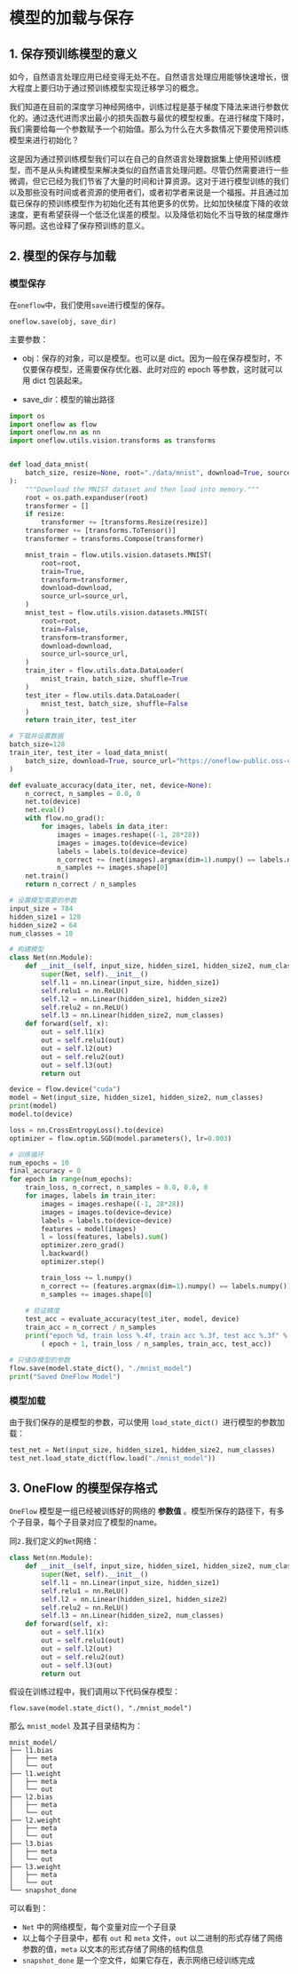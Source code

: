 #  模型的加载与保存



## 1. 保存预训练模型的意义

​	如今，自然语言处理应用已经变得无处不在。自然语言处理应用能够快速增长，很大程度上要归功于通过预训练模型实现迁移学习的概念。

​	我们知道在目前的深度学习神经网络中，训练过程是基于梯度下降法来进行参数优化的。通过迭代进而求出最小的损失函数与最优的模型权重。在进行梯度下降时，我们需要给每一个参数赋予一个初始值。那么为什么在大多数情况下要使用预训练模型来进行初始化？

​	这是因为通过预训练模型我们可以在自己的自然语言处理数据集上使用预训练模型，而不是从头构建模型来解决类似的自然语言处理问题。尽管仍然需要进行一些微调，但它已经为我们节省了大量的时间和计算资源。这对于进行模型训练的我们以及那些没有时间或者资源的使用者们，或者初学者来说是一个福报。并且通过加载已保存的预训练模型作为初始化还有其他更多的优势。比如加快梯度下降的收敛速度，更有希望获得一个低泛化误差的模型。以及降低初始化不当导致的梯度爆炸等问题。这也诠释了保存预训练的意义。



## 2. 模型的保存与加载

### 模型保存

在`oneflow`中，我们使用`save`进行模型的保存。

```
oneflow.save(obj, save_dir)
```

主要参数：

- obj：保存的对象，可以是模型。也可以是 dict。因为一般在保存模型时，不仅要保存模型，还需要保存优化器、此时对应的 epoch 等参数，这时就可以用 dict 包装起来。 

- save_dir：模型的输出路径 

```python
import os
import oneflow as flow
import oneflow.nn as nn
import oneflow.utils.vision.transforms as transforms


def load_data_mnist(
    batch_size, resize=None, root="./data/mnist", download=True, source_url=None
):
    """Download the MNIST dataset and then load into memory."""
    root = os.path.expanduser(root)
    transformer = []
    if resize:
        transformer += [transforms.Resize(resize)]
    transformer += [transforms.ToTensor()]
    transformer = transforms.Compose(transformer)

    mnist_train = flow.utils.vision.datasets.MNIST(
        root=root,
        train=True,
        transform=transformer,
        download=download,
        source_url=source_url,
    )
    mnist_test = flow.utils.vision.datasets.MNIST(
        root=root,
        train=False,
        transform=transformer,
        download=download,
        source_url=source_url,
    )
    train_iter = flow.utils.data.DataLoader(
        mnist_train, batch_size, shuffle=True
    )
    test_iter = flow.utils.data.DataLoader(
        mnist_test, batch_size, shuffle=False
    )
    return train_iter, test_iter

# 下载并设置数据
batch_size=128
train_iter, test_iter = load_data_mnist(
    batch_size, download=True, source_url="https://oneflow-public.oss-cn-beijing.aliyuncs.com/datasets/mnist/MNIST/"
)

def evaluate_accuracy(data_iter, net, device=None):
    n_correct, n_samples = 0.0, 0
    net.to(device)
    net.eval()
    with flow.no_grad():
        for images, labels in data_iter:
            images = images.reshape((-1, 28*28))
            images = images.to(device=device)
            labels = labels.to(device=device)
            n_correct += (net(images).argmax(dim=1).numpy() == labels.numpy()).sum()
            n_samples += images.shape[0]
    net.train()
    return n_correct / n_samples

# 设置模型需要的参数
input_size = 784
hidden_size1 = 128
hidden_size2 = 64
num_classes = 10

# 构建模型
class Net(nn.Module):
    def __init__(self, input_size, hidden_size1, hidden_size2, num_classes):
        super(Net, self).__init__()
        self.l1 = nn.Linear(input_size, hidden_size1)
        self.relu1 = nn.ReLU()
        self.l2 = nn.Linear(hidden_size1, hidden_size2)
        self.relu2 = nn.ReLU()
        self.l3 = nn.Linear(hidden_size2, num_classes)
    def forward(self, x):
        out = self.l1(x)
        out = self.relu1(out)
        out = self.l2(out)
        out = self.relu2(out)
        out = self.l3(out)
        return out

device = flow.device("cuda")
model = Net(input_size, hidden_size1, hidden_size2, num_classes)
print(model)
model.to(device)

loss = nn.CrossEntropyLoss().to(device)
optimizer = flow.optim.SGD(model.parameters(), lr=0.003)

# 训练循环
num_epochs = 10
final_accuracy = 0
for epoch in range(num_epochs):
    train_loss, n_correct, n_samples = 0.0, 0.0, 0
    for images, labels in train_iter:
        images = images.reshape((-1, 28*28))
        images = images.to(device=device)
        labels = labels.to(device=device)
        features = model(images)
        l = loss(features, labels).sum()
        optimizer.zero_grad()
        l.backward()
        optimizer.step()

        train_loss += l.numpy()
        n_correct += (features.argmax(dim=1).numpy() == labels.numpy()).sum()
        n_samples += images.shape[0]
    
    # 验证精度
    test_acc = evaluate_accuracy(test_iter, model, device)
    train_acc = n_correct / n_samples
    print("epoch %d, train loss %.4f, train acc %.3f, test acc %.3f" % 
        ( epoch + 1, train_loss / n_samples, train_acc, test_acc))

# 只储存模型的参数
flow.save(model.state_dict(), "./mnist_model")
print("Saved OneFlow Model")
```

### 模型加载

由于我们保存的是模型的参数，可以使用 `load_state_dict() `进行模型的参数加载：

```python
test_net = Net(input_size, hidden_size1, hidden_size2, num_classes)
test_net.load_state_dict(flow.load("./mnist_model"))
```



## 3. OneFlow 的模型保存格式

`OneFlow` 模型是一组已经被训练好的网络的 **参数值** 。模型所保存的路径下，有多个子目录，每个子目录对应了模型的name。

同`2.`我们定义的`Net`网络：

```python
class Net(nn.Module):
    def __init__(self, input_size, hidden_size1, hidden_size2, num_classes):
        super(Net, self).__init__()
        self.l1 = nn.Linear(input_size, hidden_size1)
        self.relu1 = nn.ReLU()
        self.l2 = nn.Linear(hidden_size1, hidden_size2)
        self.relu2 = nn.ReLU()
        self.l3 = nn.Linear(hidden_size2, num_classes)
    def forward(self, x):
        out = self.l1(x)
        out = self.relu1(out)
        out = self.l2(out)
        out = self.relu2(out)
        out = self.l3(out)
        return out
```

假设在训练过程中，我们调用以下代码保存模型：

```
flow.save(model.state_dict(), "./mnist_model")
```

 那么 `mnist_model` 及其子目录结构为： 

```
mnist_model/
├── l1.bias
│   ├── meta
│   └── out
├── l1.weight
│   ├── meta
│   └── out
├── l2.bias
│   ├── meta
│   └── out
├── l2.weight
│   ├── meta
│   └── out
├── l3.bias
│   ├── meta
│   └── out
├── l3.weight
│   ├── meta
│   └── out
└── snapshot_done
```

可以看到：

- `Net` 中的网络模型，每个变量对应一个子目录 
- 以上每个子目录中，都有 `out` 和 `meta` 文件，`out` 以二进制的形式存储了网络参数的值，`meta` 以文本的形式存储了网络的结构信息 
- `snapshot_done` 是一个空文件，如果它存在，表示网络已经训练完成 